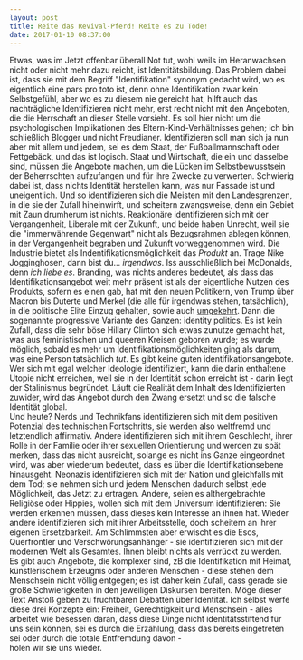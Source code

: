 ```yaml
---
layout: post
title: Reite das Revival-Pferd! Reite es zu Tode!
date: 2017-01-10 08:37:00
---
```


Etwas, was im Jetzt offenbar überall Not tut, wohl weils im Heranwachsen nicht oder nicht mehr dazu reicht, ist Identitätsbildung. Das Problem dabei ist, dass sie mit dem Begriff "Identifikation" synonym gedacht wird, wo es eigentlich eine pars pro toto ist, denn ohne Identifikation zwar kein Selbstgefühl, aber wo es zu diesem nie gereicht hat, hilft auch das nachträgliche Identifizieren nicht mehr, erst recht nicht mit den Angeboten, die die Herrschaft an dieser Stelle vorsieht. Es soll hier nicht um die psychologischen Implikationen des Eltern-Kind-Verhältnisses gehen; ich bin schließlich Blogger und nicht Freudianer. Identifizieren soll man sich ja nun aber mit allem und jedem, sei es dem Staat, der Fußballmannschaft oder Fettgebäck, und das ist logisch. Staat und Wirtschaft, die ein und dasselbe sind, müssen die Angebote machen, um die Lücken im Selbstbewusstsein der Beherrschten aufzufangen und für ihre Zwecke zu verwerten. Schwierig dabei ist, dass nichts Identität herstellen kann, was nur Fassade ist und uneigentlich. Und so identifizieren sich die Meisten mit den Landesgrenzen, in die sie der Zufall hineinwirft, und scheitern zwangsweise, denn ein Gebiet mit Zaun drumherum ist nichts. Reaktionäre identifizieren sich mit der Vergangenheit, Liberale mit der Zukunft, und beide haben Unrecht, weil sie die "immerwährende Gegenwart" nicht als Bezugsrahmen ablegen können, in der Vergangenheit begraben und Zukunft vorweggenommen wird. Die Industrie bietet als Indentifikationsmöglichkeit das *Produkt* an. Trage Nike Jogginghosen, dann bist du... *irgendwas*. Iss ausschließlich bei McDonalds, denn *ich liebe es*. Branding, was nichts anderes bedeutet, als dass das Identifikationsangebot weit mehr präsent ist als der eigentliche Nutzen des Produkts, sofern es einen gab, hat mit den neuen Politikern, von Trump über Macron bis Duterte und Merkel (die alle für irgendwas stehen, tatsächlich), in die politische Elite Einzug gehalten, sowie auch [umgekehrt](http://www.tagesspiegel.de/berlin/jahreskarte-zum-schnueren-bvg-und-adidas-bringen-zusammen-einen-sneaker-raus/20832388.html). Dann die sogenannte progressive Variante des Ganzen: identity politics. Es ist kein Zufall, dass die sehr böse Hillary Clinton sich etwas zunutze gemacht hat, was aus feministischen und queeren Kreisen geboren wurde; es wurde möglich, sobald es mehr um Identifikationsmöglichkeiten ging als darum, was eine Person tatsächlich *tut*. Es gibt keine guten identifikationsangebote. Wer sich mit egal welcher Ideologie identifiziert, kann die darin enthaltene Utopie nicht erreichen, weil sie in der Identität schon erreicht ist - darin liegt der Stalinismus begründet. Läuft die Realität dem Inhalt des Identifizierten zuwider, wird das Angebot durch den Zwang ersetzt und so die falsche Identität global. <br>
Und heute? Nerds und Technikfans identifizieren sich mit dem positiven Potenzial des technischen Fortschritts, sie werden also weltfremd und letztendlich affirmativ. Andere identifizieren sich mit ihrem Geschlecht, ihrer Rolle in der Familie oder ihrer sexuellen Orientierung und werden zu spät merken, dass das nicht ausreicht, solange es nicht ins Ganze eingeordnet wird, was aber wiederum bedeutet, dass es über die Identifikationsebene hinausgeht. Neonazis identifizieren sich mit der Nation und gleichfalls mit dem Tod; sie nehmen sich und jedem Menschen dadurch selbst jede Möglichkeit, das Jetzt zu ertragen. Andere, seien es althergebrachte Religiöse oder Hippies, wollen sich mit dem Universum identifizieren: Sie werden erkennen müssen, dass dieses kein Interesse an ihnen hat. Wieder andere identifizieren sich mit ihrer Arbeitsstelle, doch scheitern an ihrer eigenen Ersetzbarkeit. Am Schlimmsten aber erwischt es die Esos, Querfrontler und Verschwörungsanhänger - sie identifizieren sich mit der modernen Welt als Gesamtes. Ihnen bleibt nichts als verrückt zu werden.<br> Es gibt auch Angebote, die komplexer sind, zB die Identifikation mit Heimat, künstlerischem Erzeugnis oder anderen Menschen - diese stehen dem Menschsein nicht völlig entgegen; es ist daher kein Zufall, dass gerade sie große Schwierigkeiten in den jeweiligen Diskursen bereiten. Möge dieser Text Anstoß geben zu fruchtbaren Debatten über Identität. Ich selbst werfe diese drei Konzepte ein: Freiheit, Gerechtigkeit und Menschsein - alles arbeitet wie besessen daran, dass diese Dinge nicht identitätsstiftend für uns sein können, sei es durch die Erzählung, dass das bereits eingetreten sei oder durch die totale Entfremdung davon -<br>
 holen wir sie uns wieder.
